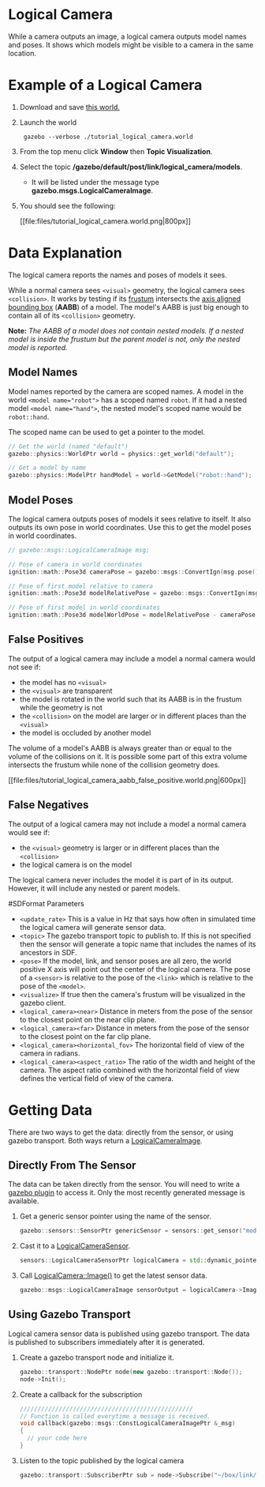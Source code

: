 # Logical Camera
While a camera outputs an image, a logical camera outputs model names and poses.
It shows which models might be visible to a camera in the same location.

# Example of a Logical Camera
1. Download and save [this world.](http://bitbucket.org/osrf/gazebo_tutorials/raw/default/logical_camera_sensor/files/tutorial_logical_camera.world)
    
    <include lang='xml' from='/#include/' src='http://bitbucket.org/osrf/gazebo_tutorials/raw/default/logical_camera_sensor/files/tutorial_logical_camera.world'/>

1. Launch the world
        
        gazebo --verbose ./tutorial_logical_camera.world

1. From the top menu click **Window** then **Topic Visualization**.
1. Select the topic **/gazebo/default/post/link/logical_camera/models**.
    * It will be listed under the message type **gazebo.msgs.LogicalCameraImage**.
1. You should see the following:
    
    [[file:files/tutorial_logical_camera.world.png|800px]]


# Data Explanation
The logical camera reports the names and poses of models it sees.

While a normal camera sees `<visual>` geometry, the logical camera sees `<collision>`.
It works by testing if its [frustum](https://en.wikipedia.org/wiki/Viewing_frustum) intersects the [axis aligned bounding box](https://en.wikipedia.org/wiki/Bounding_volume) (**AABB**) of a model.
The model's AABB is just big enough to contain all of its `<collision>` geometry.

**Note:**
*The AABB of a model does not contain nested models.*
*If a nested model is inside the frustum but the parent model is not, only the nested model is reported.*

## Model Names
Model names reported by the camera are scoped names.
A model in the world `<model name="robot">` has a scoped named `robot`.
If it had a nested model `<model name="hand">`, the nested model's scoped name would be `robot::hand`.

The scoped name can be used to get a pointer to the model.

```cpp
// Get the world (named "default")
gazebo::physics::WorldPtr world = physics::get_world("default");

// Get a model by name
gazebo::physics::ModelPtr handModel = world->GetModel("robot::hand");
```

## Model Poses
The logical camera outputs poses of models it sees relative to itself.
It also outputs its own pose in world coordinates.
Use this to get the model poses in world coordinates.

```cpp
// gazebo::msgs::LogicalCameraImage msg;

// Pose of camera in world coordinates
ignition::math::Pose3d cameraPose = gazebo::msgs::ConvertIgn(msg.pose());

// Pose of first model relative to camera
ignition::math::Pose3d modelRelativePose = gazebo::msgs::ConvertIgn(msg.model(0).pose());

// Pose of first model in world coordinates
ignition::math::Pose3d modelWorldPose = modelRelativePose - cameraPose;
```

## False Positives
The output of a logical camera may include a model a normal camera would not see if:

* the model has no `<visual>`
* the `<visual>` are transparent
* the model is rotated in the world such that its AABB is in the frustum while the geometry is not
* the `<collision>` on the model are larger or in different places than the `<visual>`
* the model is occluded by another model

The volume of a model's AABB is always greater than or equal to the volume of the collisions on it.
It is possible some part of this extra volume intersects the frustum while none of the collision geometry does.

[[file:files/tutorial_logical_camera_aabb_false_positive.world.png|600px]]

## False Negatives
The output of a logical camera may not include a model a normal camera would see if:

* the `<visual>` geometry is larger or in different places than the `<collision>`
* the logical camera is on the model

The logical camera never includes the model it is part of in its output.
However, it will include any nested or parent models.

#SDFormat Parameters
* `<update_rate>`
  This is a value in Hz that says how often in simulated time the logical camera will generate sensor data.
* `<topic>`
  The gazebo transport topic to publish to.
  If this is not specified then the sensor will generate a topic name that includes the names of its ancestors in SDF.
* `<pose>`
  If the model, link, and sensor poses are all zero, the world positive X axis will point out the center of the logical camera.
  The pose of a `<sensor>` is relative to the pose of the `<link>` which is relative to the pose of the `<model>`.
* `<visualize>`
  If true then the camera's frustum will be visualized in the gazebo client.
* `<logical_camera><near>`
  Distance in meters from the pose of the sensor to the closest point on the near clip plane.
* `<logical_camera><far>`
  Distance in meters from the pose of the sensor to the closest point on the far clip plane.
* `<logical_camera><horizontal_fov>`
  The horizontal field of view of the camera in radians.
* `<logical_camera><aspect_ratio>`
  The ratio of the width and height of the camera.
  The aspect ratio combined with the horizontal field of view defines the vertical field of view of the camera.

# Getting Data
There are two ways to get the data: directly from the sensor, or using gazebo transport.
Both ways return a [LogicalCameraImage](https://bitbucket.org/osrf/gazebo/src/gazebo7/gazebo/msgs/logical_camera_image.proto).

## Directly From The Sensor
The data can be taken directly from the sensor.
You will need to write a [gazebo plugin](http://gazebosim.org/tutorials?tut=plugins_hello_world&cat=write_plugin) to access it.
Only the most recently generated message is available.

1. Get a generic sensor pointer using the name of the sensor.
    
    ~~~cpp
    gazebo::sensors::SensorPtr genericSensor = sensors::get_sensor("model_name::link_name::my_logical_camera")
    ~~~

1. Cast it to a [LogicalCameraSensor](http://osrf-distributions.s3.amazonaws.com/gazebo/api/7.1.0/classgazebo_1_1sensors_1_1LogicalCameraSensor.html).
    
    ~~~cpp
    sensors::LogicalCameraSensorPtr logicalCamera = std::dynamic_pointer_cast<sensors::LogicalCameraSensor>(genericSensor);
    ~~~

1. Call [LogicalCamera::Image()](http://osrf-distributions.s3.amazonaws.com/gazebo/api/7.1.0/classgazebo_1_1sensors_1_1LogicalCameraSensor.html#a753f458d95c8f7abcfa87b19fffe0021) to get the latest sensor data.
    
    ~~~cpp
    gazebo::msgs::LogicalCameraImage sensorOutput = logicalCamera->Image();
    ~~~

## Using Gazebo Transport
Logical camera sensor data is published using gazebo transport.
The data is published to subscribers immediately after it is generated.

1. Create a gazebo transport node and initialize it.
    
    ~~~cpp
    gazebo::transport::NodePtr node(new gazebo::transport::Node());
    node->Init();
    ~~~

1. Create a callback for the subscription
    
    ~~~cpp
    /////////////////////////////////////////////////
    // Function is called everytime a message is received.
    void callback(gazebo::msgs::ConstLogicalCameraImagePtr &_msg)
    {
      // your code here
    }
    ~~~

1. Listen to the topic published by the logical camera
    
    ~~~cpp
    gazebo::transport::SubscriberPtr sub = node->Subscribe("~/box/link/logical_camera/models", callback);
    ~~~
